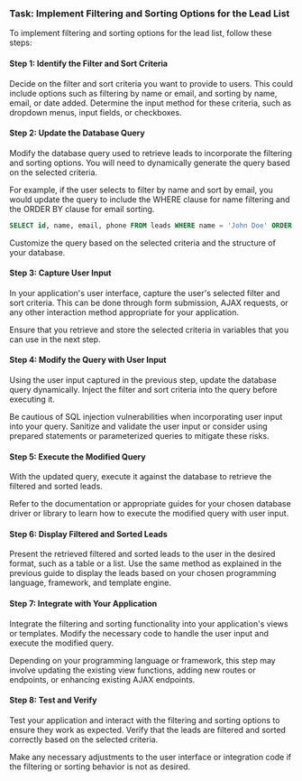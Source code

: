 

### Task: Implement Filtering and Sorting Options for the Lead List

To implement filtering and sorting options for the lead list, follow these steps:

#### Step 1: Identify the Filter and Sort Criteria

Decide on the filter and sort criteria you want to provide to users. This could include options such as filtering by name or email, and sorting by name, email, or date added. Determine the input method for these criteria, such as dropdown menus, input fields, or checkboxes.

#### Step 2: Update the Database Query

Modify the database query used to retrieve leads to incorporate the filtering and sorting options. You will need to dynamically generate the query based on the selected criteria.

For example, if the user selects to filter by name and sort by email, you would update the query to include the WHERE clause for name filtering and the ORDER BY clause for email sorting.

```sql
SELECT id, name, email, phone FROM leads WHERE name = 'John Doe' ORDER BY email ASC;
```

Customize the query based on the selected criteria and the structure of your database.

#### Step 3: Capture User Input

In your application's user interface, capture the user's selected filter and sort criteria. This can be done through form submission, AJAX requests, or any other interaction method appropriate for your application.

Ensure that you retrieve and store the selected criteria in variables that you can use in the next step.

#### Step 4: Modify the Query with User Input

Using the user input captured in the previous step, update the database query dynamically. Inject the filter and sort criteria into the query before executing it.

Be cautious of SQL injection vulnerabilities when incorporating user input into your query. Sanitize and validate the user input or consider using prepared statements or parameterized queries to mitigate these risks.

#### Step 5: Execute the Modified Query

With the updated query, execute it against the database to retrieve the filtered and sorted leads.

Refer to the documentation or appropriate guides for your chosen database driver or library to learn how to execute the modified query with user input.

#### Step 6: Display Filtered and Sorted Leads

Present the retrieved filtered and sorted leads to the user in the desired format, such as a table or a list. Use the same method as explained in the previous guide to display the leads based on your chosen programming language, framework, and template engine.

#### Step 7: Integrate with Your Application

Integrate the filtering and sorting functionality into your application's views or templates. Modify the necessary code to handle the user input and execute the modified query.

Depending on your programming language or framework, this step may involve updating the existing view functions, adding new routes or endpoints, or enhancing existing AJAX endpoints.

#### Step 8: Test and Verify

Test your application and interact with the filtering and sorting options to ensure they work as expected. Verify that the leads are filtered and sorted correctly based on the selected criteria.

Make any necessary adjustments to the user interface or integration code if the filtering or sorting behavior is not as desired.

